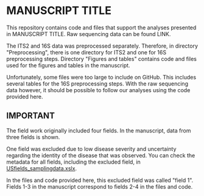 # MANUSCRIPT TITLE

This repository contains code and files that support the analyses presented in MANUSCRIPT TITLE.
Raw sequencing data can be found LINK.

The ITS2 and 16S data was preprocessed separately. Therefore, in directory "Preprocessing", there is one directory for ITS2 and one for 16S preprocessing steps.
Directory "Figures and tables" contains code and files used for the figures and tables in the manuscript.

Unfortunately, some files were too large to include on GitHub. This includes several tables for the 16S preprocessing steps.
With the raw sequencing data however, it should be possible to follow our analyses using the code provided here.

## IMPORTANT
The field work originally included four fields. In the manuscript, data from three fields is shown.

One field was excluded due to low disease severity and uncertainty regarding the identity of the disease that was observed.
You can check the metadata for all fields, including the excluded field, in [USfields_samplingdata.xslx](USfields_samplingdata.xlsx).

In the files and code provided here, this excluded field was called "field 1".
Fields 1-3 in the manuscript correspond to fields 2-4 in the files and code.
